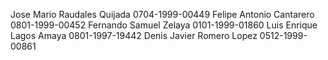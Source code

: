 Jose Mario Raudales Quijada 0704-1999-00449 
Felipe Antonio Cantarero 0801-1999-00452
Fernando Samuel Zelaya 0101-1999-01860
Luis Enrique Lagos Amaya 0801-1997-19442
Denis Javier Romero Lopez 0512-1999-00861
